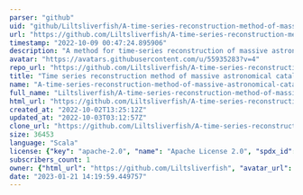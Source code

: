 ```yaml
---
parser: "github"
uid: "github/Liltsliverfish/A-time-series-reconstruction-method-of-massive-astronomical-catalogues-based-on-Spark"
url: "https://github.com/Liltsliverfish/A-time-series-reconstruction-method-of-massive-astronomical-catalogues-based-on-Spark"
timestamp: "2022-10-09 00:47:24.895906"
description: "A method for time-series reconstruction of massive astronomical catalogues."
avatar: "https://avatars.githubusercontent.com/u/55935283?v=4"
repo_url: "https://github.com/Liltsliverfish/A-time-series-reconstruction-method-of-massive-astronomical-catalogues-based-on-Spark"
title: "Time series reconstruction method of massive astronomical catalogues"
name: "A-time-series-reconstruction-method-of-massive-astronomical-catalogues-based-on-Spark"
full_name: "Liltsliverfish/A-time-series-reconstruction-method-of-massive-astronomical-catalogues-based-on-Spark"
html_url: "https://github.com/Liltsliverfish/A-time-series-reconstruction-method-of-massive-astronomical-catalogues-based-on-Spark"
created_at: "2022-10-02T13:25:12Z"
updated_at: "2022-10-03T03:12:57Z"
clone_url: "https://github.com/Liltsliverfish/A-time-series-reconstruction-method-of-massive-astronomical-catalogues-based-on-Spark.git"
size: 36453
language: "Scala"
license: {"key": "apache-2.0", "name": "Apache License 2.0", "spdx_id": "Apache-2.0", "url": "https://api.github.com/licenses/apache-2.0", "node_id": "MDc6TGljZW5zZTI="}
subscribers_count: 1
owner: {"html_url": "https://github.com/Liltsliverfish", "avatar_url": "https://avatars.githubusercontent.com/u/55935283?v=4", "login": "Liltsliverfish", "type": "User"}
date: "2023-01-21 14:19:59.449757"
---
```

